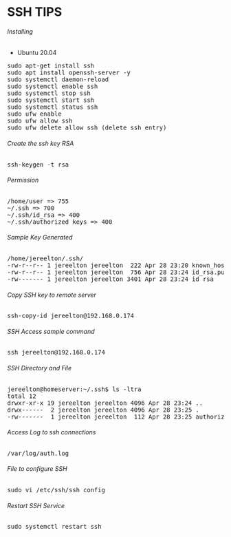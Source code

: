 
# SSH TIPS

###### Installing

- Ubuntu 20.04

<pre>
sudo apt-get install ssh
sudo apt install openssh-server -y
sudo systemctl daemon-reload
sudo systemctl enable ssh
sudo systemctl stop ssh
sudo systemctl start ssh
sudo systemctl status ssh
sudo ufw enable
sudo ufw allow ssh
sudo ufw delete allow ssh (delete ssh entry)
</pre>

###### Create the ssh key RSA

<pre>
ssh-keygen -t rsa
</pre>

###### Permission

<pre>
/home/user => 755
~/.ssh => 700
~/.ssh/id_rsa => 400
~/.ssh/authorized_keys => 400
</pre>

###### Sample Key Generated

<pre>
/home/jereelton/.ssh/
-rw-r--r-- 1 jereelton jereelton  222 Apr 28 23:20 known_hosts
-rw-r--r-- 1 jereelton jereelton  756 Apr 28 23:24 id_rsa.pub
-rw------- 1 jereelton jereelton 3401 Apr 28 23:24 id_rsa
</pre>

###### Copy SSH key to remote server

<pre>
ssh-copy-id jereelton@192.168.0.174
</pre>

###### SSH Access sample command

<pre>
ssh jereelton@192.168.0.174
</pre>

###### SSH Directory and File

<pre>
jereelton@homeserver:~/.ssh$ ls -ltra
total 12
drwxr-xr-x 19 jereelton jereelton 4096 Apr 28 23:24 ..
drwx------  2 jereelton jereelton 4096 Apr 28 23:25 .
-rw-------  1 jereelton jereelton  112 Apr 28 23:25 authorized_keys
</pre>

###### Access Log to ssh connections

<pre>
/var/log/auth.log
</pre>

###### File to configure SSH

<pre>
sudo vi /etc/ssh/ssh_config
</pre>

###### Restart SSH Service

<pre>
sudo systemctl restart ssh
</pre>

